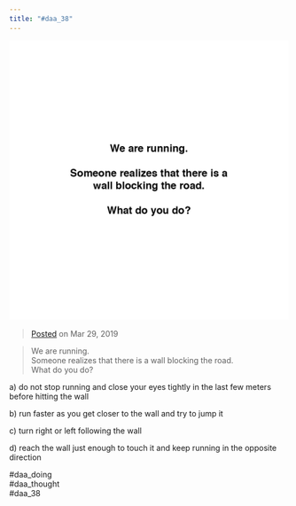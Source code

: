 ```yaml
---
title: "#daa_38"
---
```

![](../assets/201903292339.jpg)

>[Posted](202106221357) on Mar 29, 2019

>We are running.  
>Someone realizes that there is a wall blocking the road.  
>What do you do?

a) do not stop running and close your eyes tightly in the last few meters before hitting the wall

b) run faster as you get closer to the wall and try to jump it

c) turn right or left following the wall

d) reach the wall just enough to touch it and keep running in the opposite direction

#daa_doing  
#daa_thought  
#daa_38